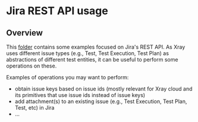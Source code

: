 # Jira REST API usage

## Overview

This [folder](.) contains some examples focused on Jira's REST API.
As Xray uses different issue types (e.g., Test, Test Execution, Test Plan) as abstractions of different test entities, it can be useful to perform some operations on these.

Examples of operations you may want to perform:
 - obtain issue keys based on issue ids (mostly relevant for Xray cloud and its primitives that use issue ids instead of issue keys)
 - add attachment(s) to an existing issue (e.g., Test Execution, Test Plan, Test, etc) in Jira
 - ...
